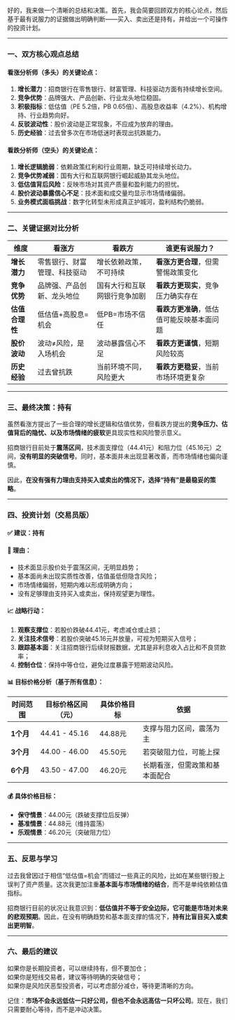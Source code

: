 好的，我来做一个清晰的总结和决策。首先，我会简要回顾双方的核心论点，然后基于最有说服力的证据做出明确判断——买入、卖出还是持有，并给出一个可操作的投资计划。

---

### **一、双方核心观点总结**

#### **看涨分析师（多头）的关键论点：**
1. **增长潜力**：招商银行在零售银行、财富管理、科技驱动方面有持续增长空间。
2. **竞争优势**：品牌强大、产品创新、行业龙头地位稳固。
3. **积极指标**：低估值（PE 5.2倍，PB 0.65倍）、高股息收益率（4.2%）、机构增持、行业趋势向好。
4. **反驳波动性**：股价波动是正常现象，不应成为放弃的理由。
5. **历史经验**：过去曾多次在市场低迷时表现出抗跌能力。

#### **看跌分析师（空头）的关键论点：**
1. **增长逻辑脆弱**：依赖政策红利和行业周期，缺乏可持续增长动力。
2. **竞争优势减弱**：国有大行和互联网银行崛起威胁其龙头地位。
3. **低估值背后风险**：反映市场对其资产质量和盈利能力的担忧。
4. **股价波动暴露信心不足**：技术面和成交量均显示市场情绪偏弱。
5. **业务模式面临挑战**：数字化转型未形成真正护城河，盈利结构仍脆弱。

---

### **二、关键证据对比分析**

| 维度 | 看涨方 | 看跌方 | 谁更有说服力？ |
|------|--------|--------|----------------|
| **增长潜力** | 零售银行、财富管理、科技驱动 | 增长依赖政策，不可持续 | **看涨方更合理**，但需警惕政策变化 |
| **竞争优势** | 品牌强、产品创新、龙头地位 | 国有大行和互联网银行竞争加剧 | **看跌方更现实**，竞争压力确实存在 |
| **估值合理性** | 低估值+高股息=机会 | 低PB=市场不信任 | **看跌方更准确**，低估值可能反映基本面问题 |
| **股价波动** | 波动≠风险，是入场机会 | 波动暴露信心不足 | **看跌方更谨慎**，短期风险较高 |
| **历史经验** | 过去曾抗跌 | 当前环境不同，风险更大 | **看跌方更稳妥**，当前市场环境更复杂 |

---

### **三、最终决策：持有**

虽然看涨方提出了一些合理的增长逻辑和估值优势，但看跌方提出的**竞争压力、估值背后的隐忧、以及市场情绪的疲软**更具现实性和风险警示意义。

招商银行目前处于**震荡区间**，技术面支撑位（44.41元）和阻力位（45.16元）之间，**没有明显的突破信号**。同时，基本面并未出现显著改善，而市场情绪也偏向谨慎。

因此，**在没有强有力理由支持买入或卖出的情况下，选择“持有”是最稳妥的策略**。

---

### **四、投资计划（交易员版）**

#### ✅ **建议：持有**

#### 🧠 **理由：**
- 技术面显示股价处于震荡区间，无明显趋势；
- 基本面尚未出现实质性改善，估值虽低但隐含风险；
- 市场情绪偏弱，短期内难以形成明确方向；
- 没有足够理由支持买入或卖出，保持观望更为理性。

#### 📈 **战略行动：**
1. **观察支撑位**：若股价跌破44.41元，考虑减仓或止损；
2. **关注技术信号**：若股价突破45.16元并放量，可视为短期买入信号；
3. **跟踪基本面**：关注招商银行后续财报数据，尤其是非利息收入占比和不良贷款率；
4. **控制仓位**：保持中等仓位，避免过度暴露于短期波动风险。

#### 📊 **目标价格分析（基于所有信息）：**

| 时间范围 | 目标价格区间（元） | 具体价格目标 | 依据 |
|----------|---------------------|----------------|------|
| **1个月** | 44.41 - 45.16 | 44.88元 | 支撑与阻力区间，震荡为主 |
| **3个月** | 44.00 - 46.00 | 45.50元 | 若突破阻力位，可能上探 |
| **6个月** | 43.50 - 47.00 | 46.20元 | 长期看涨，但需政策和基本面配合 |

#### 💰 **具体价格目标：**
- **保守情景**：44.00元（跌破支撑位后反弹）
- **基准情景**：44.88元（维持震荡）
- **乐观情景**：46.20元（突破阻力位）

---

### **五、反思与学习**

过去我曾因过于相信“低估值=机会”而错过一些真正的风险，比如在某些银行股上误判了资产质量。这次我更加注重**基本面与市场情绪的结合**，而不是单纯依赖估值指标。

招商银行目前的状况让我意识到：**低估值并不等于安全边际，它可能是市场对未来的悲观预期**。因此，在没有明确趋势和基本面支撑的情况下，**持有比盲目买入或卖出更明智**。

---

### **六、最后的建议**

如果你是长期投资者，可以继续持有，但不要加仓；  
如果你是短线交易者，建议等待明确的突破信号；  
如果你是风险厌恶型投资者，可以考虑部分减仓，等待更清晰的方向。

记住：**市场不会永远低估一只好公司，但也不会永远高估一只坏公司**。现在，我们只需要耐心等待，而不是冲动决策。